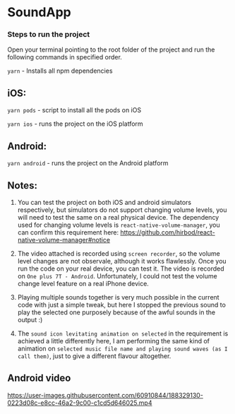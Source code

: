 # SoundApp

### Steps to run the project

Open your terminal pointing to the root folder of the project and run the following commands in specified order.

`yarn` - Installs all npm dependencies

## iOS:

`yarn pods` - script to install all the pods on iOS

`yarn ios` - runs the project on the iOS platform

## Android:

`yarn android` - runs the project on the Android platform

## Notes:

1. You can test the project on both iOS and android simulators respectively, but simulators do not support changing volume levels, you will need to test the same on a real physical device. 
The dependency used for changing volume levels is `react-native-volume-manager`, you can confirm this requirement here: https://github.com/hirbod/react-native-volume-manager#notice

2. The video attached is recorded using `screen recorder`, so the volume level changes are not observale, although it works flawlessly. Once you run the code on your real device, you can test it. The video is recorded on `One plus 7T - Android`. Unfortunately, I could not test the volume change level feature on a real iPhone device.

3. Playing multiple sounds together is very much possible in the current code with just a simple tweak, but here I stopped the previous sound to play the selected one purposely because of the awful sounds in the output :) 

4. The `sound icon levitating animation on selected` in the requirement is achieved a little differently here, I am performing the same kind of animation on `selected music file name and playing sound waves (as I call them)`, just to give a different flavour altogether.

## Android video



https://user-images.githubusercontent.com/60910844/188329130-0223d08c-e8cc-46a2-9c00-c1cd5d646025.mp4



